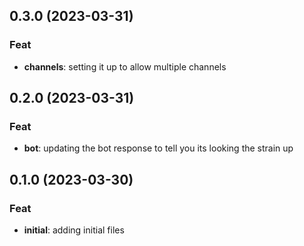 ## 0.3.0 (2023-03-31)

### Feat

- **channels**: setting it up to allow multiple channels

## 0.2.0 (2023-03-31)

### Feat

- **bot**: updating the bot response to tell you its looking the strain up

## 0.1.0 (2023-03-30)

### Feat

- **initial**: adding initial files
